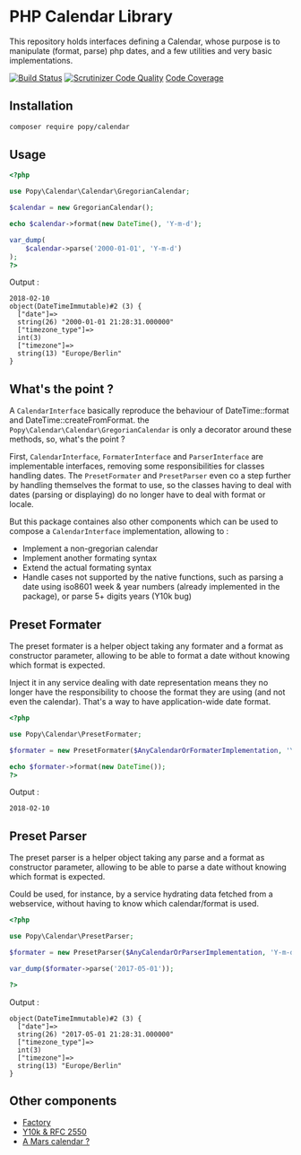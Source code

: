 PHP Calendar Library
====================

This repository holds interfaces defining a Calendar, whose purpose is to
manipulate (format, parse) php dates, and a few utilities and very basic
implementations.

[![Build Status](https://api.travis-ci.org/popy-dev/popy-calendar.svg?branch=master)](https://travis-ci.org/popy-dev/popy-calendar)
[![Scrutinizer Code Quality](https://scrutinizer-ci.com/g/popy-dev/popy-calendar/badges/quality-score.png?b=master)](https://scrutinizer-ci.com/g/popy-dev/popy-calendar/?branch=master)
[Code Coverage](https://popy-dev.github.io/popy-calendar/doc/coverage/)

Installation
------------

```bash
composer require popy/calendar
```

Usage
-----


```php
<?php

use Popy\Calendar\Calendar\GregorianCalendar;

$calendar = new GregorianCalendar();

echo $calendar->format(new DateTime(), 'Y-m-d');

var_dump(
    $calendar->parse('2000-01-01', 'Y-m-d')
);
?>
```

Output :

```
2018-02-10
object(DateTimeImmutable)#2 (3) {
  ["date"]=>
  string(26) "2000-01-01 21:28:31.000000"
  ["timezone_type"]=>
  int(3)
  ["timezone"]=>
  string(13) "Europe/Berlin"
}

```

What's the point ?
------------------

A ```CalendarInterface``` basically reproduce the behaviour of DateTime::format and
DateTime::createFromFormat. the ```Popy\Calendar\Calendar\GregorianCalendar``` is only a decorator
around these methods, so, what's the point ?

First, ```CalendarInterface```, ```FormaterInterface``` and ```ParserInterface``` are implementable
interfaces, removing some responsibilities for classes handling dates. The ```PresetFormater``` and
```PresetParser``` even co a step further by handling themselves the format to use, so the classes
having to deal with dates (parsing or displaying) do no longer have to deal with format or locale.

But this package containes also other components which can be used to compose a ```CalendarInterface``` 
implementation, allowing to :

* Implement a non-gregorian calendar
* Implement another formating syntax
* Extend the actual formating syntax
* Handle cases not supported by the native functions, such as parsing a date using iso8601 week &
    year numbers (already implemented in the package), or parse 5+ digits years (Y10k bug)

Preset Formater
---------------

The preset formater is a helper object taking any formater and a format as
constructor parameter, allowing to be able to format a date without knowing
which format is expected.

Inject it in any service dealing with date representation means they no longer
have the responsibility to choose the format they are using (and not even the
calendar). That's a way to have application-wide date format.

```php
<?php

use Popy\Calendar\PresetFormater;

$formater = new PresetFormater($AnyCalendarOrFormaterImplementation, 'Y-m-d');

echo $formater->format(new DateTime());
?>
```

Output :

```
2018-02-10

```

Preset Parser
---------------

The preset parser is a helper object taking any parse and a format as
constructor parameter, allowing to be able to parse a date without knowing
which format is expected.

Could be used, for instance, by a service hydrating data fetched from a
webservice, without having to know which calendar/format is used.

```php
<?php

use Popy\Calendar\PresetParser;

$formater = new PresetParser($AnyCalendarOrParserImplementation, 'Y-m-d');

var_dump($formater->parse('2017-05-01'));

?>
```

Output :

```
object(DateTimeImmutable)#2 (3) {
  ["date"]=>
  string(26) "2017-05-01 21:28:31.000000"
  ["timezone_type"]=>
  int(3)
  ["timezone"]=>
  string(13) "Europe/Berlin"
}

```


Other components
----------------

* [Factory](doc/factory.md)
* [Y10k & RFC 2550](doc/y10k.md)
* [A Mars calendar ?](doc/mars.md)
